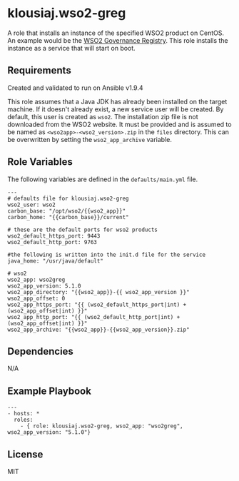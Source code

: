 klousiaj.wso2-greg
=========
A role that installs an instance of the specified WSO2 product on CentOS. An example would be the [WSO2 Governance Registry](http://wso2.com/products/governance-registry/). This role installs the instance as a service that will start on boot.

Requirements
------------
Created and validated to run on Ansible v1.9.4

This role assumes that a Java JDK has already been installed on the target machine. If it doesn't already exist, a new service user will be created. By default, this user is created as `wso2`. The installation zip file is not downloaded from the WSO2 website. It must be provided and is assumed to be named as `<wso2app>-<wso2_version>.zip` in the `files` directory. This can be overwritten by setting the `wso2_app_archive` variable.

Role Variables
--------------
The following variables are defined in the `defaults/main.yml` file.

    ---
    # defaults file for klousiaj.wso2-greg
    wso2_user: wso2
    carbon_base: "/opt/wso2/{{wso2_app}}"
    carbon_home: "{{carbon_base}}/current"
    
    # these are the default ports for wso2 products
    wso2_default_https_port: 9443
    wso2_default_http_port: 9763
    
    #the following is written into the init.d file for the service
    java_home: "/usr/java/default"
    
    # wso2
    wso2_app: wso2greg
    wso2_app_version: 5.1.0
    wso2_app_directory: "{{wso2_app}}-{{ wso2_app_version }}"
    wso2_app_offset: 0
    wso2_app_https_port: "{{ (wso2_default_https_port|int) + (wso2_app_offset|int) }}"
    wso2_app_http_port: "{{ (wso2_default_http_port|int) + (wso2_app_offset|int) }}"
    wso2_app_archive: "{{wso2_app}}-{{wso2_app_version}}.zip"

Dependencies
------------
N/A

Example Playbook
----------------

    ---
    - hosts: *
      roles:
        - { role: klousiaj.wso2-greg, wso2_app: "wso2greg", wso2_app_version: "5.1.0"}

License
-------
MIT